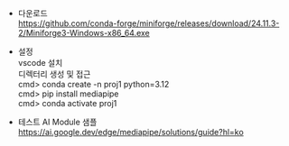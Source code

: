 - 다운로드<br>
  https://github.com/conda-forge/miniforge/releases/download/24.11.3-2/Miniforge3-Windows-x86_64.exe<br>

- 설정<br>
  vscode 설치<br>
  디렉터리 생성 및 접근<br>
  cmd> conda create -n proj1 python=3.12<br>
  cmd> pip install mediapipe<br>
  cmd> conda activate proj1<br>
  

- 테스트 AI Module 샘플<br>
  https://ai.google.dev/edge/mediapipe/solutions/guide?hl=ko<br>
